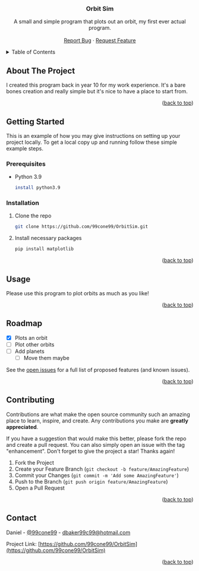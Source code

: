 <div id="top"></div>
<!--
*** Thanks for checking out the Best-README-Template. If you have a suggestion
*** that would make this better, please fork the repo and create a pull request
*** or simply open an issue with the tag "enhancement".
*** Don't forget to give the project a star!
*** Thanks again! Now go create something AMAZING! :D
-->



<!-- PROJECT SHIELDS -->
<!--
*** I'm using markdown "reference style" links for readability.
*** Reference links are enclosed in brackets [ ] instead of parentheses ( ).
*** See the bottom of this document for the declaration of the reference variables
*** for contributors-url, forks-url, etc. This is an optional, concise syntax you may use.
*** https://www.markdownguide.org/basic-syntax/#reference-style-links
-->




<!-- PROJECT LOGO -->
<br />
<div align="center">
  

<h3 align="center">Orbit Sim</h3>

  <p align="center">
    A small and simple program that plots out an orbit, my first ever actual program.
    <br />
    <br />
    <a href="https://github.com/99cone99/OrbitSim/issues">Report Bug</a>
    ·
    <a href="https://github.com/99cone99/OrbitSim/issues">Request Feature</a>
  </p>
</div>



<!-- TABLE OF CONTENTS -->
<details>
  <summary>Table of Contents</summary>
  <ol>
    <li>
      <a href="#about-the-project">About The Project</a>
      <ul>
      </ul>
    </li>
    <li>
      <a href="#getting-started">Getting Started</a>
      <ul>
        <li><a href="#prerequisites">Prerequisites</a></li>
        <li><a href="#installation">Installation</a></li>
      </ul>
    </li>
    <li><a href="#usage">Usage</a></li>
    <li><a href="#roadmap">Roadmap</a></li>
    <li><a href="#contributing">Contributing</a></li>
    <li><a href="#contact">Contact</a></li>
  </ol>
</details>



<!-- ABOUT THE PROJECT -->
## About The Project

I created this program back in year 10 for my work experience. It's a bare bones creation and really simple but it's nice to have a place to start from.

<p align="right">(<a href="#top">back to top</a>)</p>



<!-- GETTING STARTED -->
## Getting Started

This is an example of how you may give instructions on setting up your project locally.
To get a local copy up and running follow these simple example steps.

### Prerequisites


* Python 3.9
  ```sh
  install python3.9
  ```

### Installation

1. Clone the repo
   ```sh
   git clone https://github.com/99cone99/OrbitSim.git
   ```
2. Install necessary packages
   ```sh
   pip install matplotlib
   ```

<p align="right">(<a href="#top">back to top</a>)</p>



<!-- USAGE EXAMPLES -->
## Usage

Please use this program to plot orbits as much as you like!



<p align="right">(<a href="#top">back to top</a>)</p>



<!-- ROADMAP -->
## Roadmap

- [x] Plots an orbit
- [ ] Plot other orbits
- [ ] Add planets
    - [ ] Move them maybe

See the [open issues](https://github.com/99cone99/OrbitSim/issues) for a full list of proposed features (and known issues).

<p align="right">(<a href="#top">back to top</a>)</p>



<!-- CONTRIBUTING -->
## Contributing

Contributions are what make the open source community such an amazing place to learn, inspire, and create. Any contributions you make are **greatly appreciated**.

If you have a suggestion that would make this better, please fork the repo and create a pull request. You can also simply open an issue with the tag "enhancement".
Don't forget to give the project a star! Thanks again!

1. Fork the Project
2. Create your Feature Branch (`git checkout -b feature/AmazingFeature`)
3. Commit your Changes (`git commit -m 'Add some AmazingFeature'`)
4. Push to the Branch (`git push origin feature/AmazingFeature`)
5. Open a Pull Request

<p align="right">(<a href="#top">back to top</a>)</p>


<!-- CONTACT -->
## Contact

Daniel - [@99cone99](https://twitter.com/99cone99) - dbaker99c99@hotmail.com

Project Link: [https://github.com/99cone99/OrbitSim](https://github.com/99cone99/OrbitSim)

<p align="right">(<a href="#top">back to top</a>)</p>


<!-- MARKDOWN LINKS & IMAGES -->
<!-- https://www.markdownguide.org/basic-syntax/#reference-style-links -->
[contributors-shield]: https://img.shields.io/github/contributors/99cone99/OrbitSim.svg?style=for-the-badge
[contributors-url]: https://github.com/99cone99/OrbitSim/graphs/contributors
[forks-shield]: https://img.shields.io/github/forks/99cone99/OrbitSim.svg?style=for-the-badge
[forks-url]: https://github.com/99cone99/OrbitSim/network/members
[stars-shield]: https://img.shields.io/github/stars/99cone99/OrbitSim.svg?style=for-the-badge
[stars-url]: https://github.com/99cone99/OrbitSim/stargazers
[issues-shield]: https://img.shields.io/github/issues/99cone99/OrbitSim.svg?style=for-the-badge
[issues-url]: https://github.com/99cone99/OrbitSim/issues
[license-shield]: https://img.shields.io/github/license/99cone99/OrbitSim.svg?style=for-the-badge
[license-url]: https://github.com/99cone99/OrbitSim/blob/master/LICENSE.txt
[linkedin-shield]: https://img.shields.io/badge/-LinkedIn-black.svg?style=for-the-badge&logo=linkedin&colorB=555
[linkedin-url]: https://linkedin.com/in/99cone99
[product-screenshot]: images/screenshot.png
